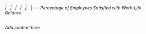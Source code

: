 ###### |   |   |   |   |   ├── Percentage of Employees Satisfied with Work-Life Balance

*Add content here*